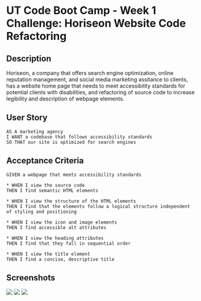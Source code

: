 # UT Code Boot Camp - Week 1 Challenge: Horiseon Website Code Refactoring

## Description

Horiseon, a company that offers search engine optimization, online reputation management,
and social media marketing assitance to clients, has a website home page that needs to meet 
accessibility standards for potential clients with disabilities, and refactoring of source code
to increase legibility and description of webpage elements.

## User Story

```
AS A marketing agency
I WANT a codebase that follows accessibility standards
SO THAT our site is optimized for search engines
```

## Acceptance Criteria

```
GIVEN a webpage that meets accessibility standards

* WHEN I view the source code
THEN I find semantic HTML elements

* WHEN I view the structure of the HTML elements
THEN I find that the elements follow a logical structure independent of styling and positioning

* WHEN I view the icon and image elements
THEN I find accessible alt attributes

* WHEN I view the heading attributes
THEN I find that they fall in sequential order

* WHEN I view the title element
THEN I find a concise, descriptive title
```

## Screenshots

<img src="./wk1/Develop/assets/images/screenshot1.png" />
<img src="./wk1/Develop/assets/images/screenshot2.png" />
<img src="./wk1/Develop/assets/images/screenshot3.png" />